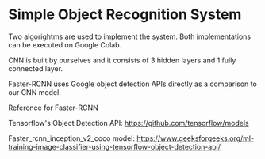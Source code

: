 # Simple Object Recognition System

Two algorightms are used to implement the system. Both implementations can be executed on Google Colab.

CNN is built by ourselves and it consists of 3 hidden layers and 1 fully connected layer.

Faster-RCNN uses Google object detection APIs directly as a comparison to our CNN model.

Reference for Faster-RCNN

Tensorflow's Object Detection API: https://github.com/tensorflow/models

Faster_rcnn_inception_v2_coco model: https://www.geeksforgeeks.org/ml-training-image-classifier-using-tensorflow-object-detection-api/


